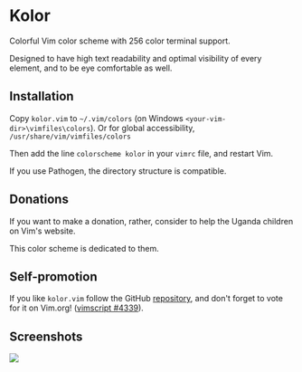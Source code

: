 Kolor
=====

Colorful Vim color scheme with 256 color terminal support.

Designed to have high text readability and optimal visibility of every element, and to be eye comfortable as well.

## Installation

Copy `kolor.vim` to `~/.vim/colors` (on Windows `<your-vim-dir>\vimfiles\colors`). Or for global accessibility, `/usr/share/vim/vimfiles/colors`

Then add the line `colorscheme kolor` in your `vimrc` file, and restart Vim.

If you use Pathogen, the directory structure is compatible.

## Donations

If you want to make a donation, rather, consider to help the Uganda children on Vim's website.

This color scheme is dedicated to them.

## Self-promotion

If you like `kolor.vim` follow the GitHub [repository][repository], and don't forget to vote for it on Vim.org! ([vimscript #4339][script]).

## Screenshots

![][screenshot]

[script]: http://www.vim.org/scripts/script.php?script_id=4339
[repository]: https://github.com/zeis/kolor
[screenshot]: http://farm9.staticflickr.com/8198/8242050586_f0b23a63ed_b.jpg
